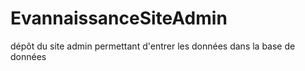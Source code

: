 # EvannaissanceSiteAdmin
dépôt du site admin permettant d'entrer les données dans la base de données
